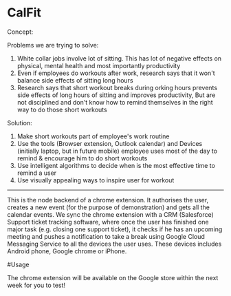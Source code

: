 # CalFit

Concept:

Problems we are trying to solve:
1. White collar jobs involve lot of sitting. This has lot of negative effects on physical, mental health and most importantly productivity 
2. Even if employees do workouts after work, research says that it won't balance side effects of sitting long hours
3. Research says that short workout breaks during orking hours prevents side effects of long hours of sitting and improves productivity, But are not disciplined and don't know how to remind themselves in the right way to do those short workouts

Solution:
1. Make short workouts part of employee's work routine
2. Use the tools (Browser extension, Outlook calendar) and Devices (initially laptop, but in future mobile) employee uses most of the day to remind & encourage him to do short workouts
3. Use intelligent algorithms to decide when is the most effective time to remind a user
4. Use visually appealing ways to inspire user for workout

------------------

This is the node backend of a chrome extension. It authorises the user, creates a new event (for the purpose of demonstration) and gets all the calendar events. We sync the chrome extension with a CRM (Salesforce) Support ticket tracking software, where once the user has finished one major task (e.g. closing one support ticket), it checks if he has an upcoming meeting and pushes a notification to take a break using Google Cloud Messaging Service to all the devices the user uses. These devices includes Android phone,
Google chrome or iPhone.

#Usage

The chrome extension will be available on the Google store within the next week for you to test!
